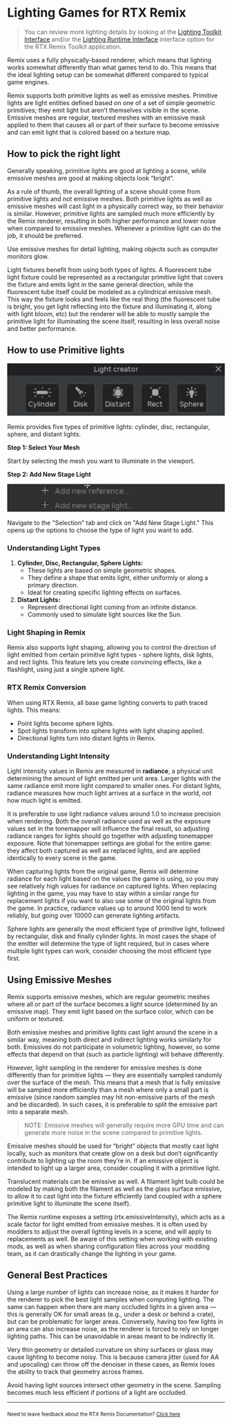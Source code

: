 # Lighting Games for RTX Remix

> You can review more lighting details by looking at the [Lighting Toolkit Interface](../toolkitinterface/remix-toolkitinterface-lighting.md) and/or the [Lighting Runtime Interface](../runtimeinterface/renderingtab/remix-runtimeinterface-rendering-lighting.md) interface option for the RTX Remix Toolkit application.

Remix uses a fully physically-based renderer, which means that lighting works somewhat differently than what games tend to do. This means that the ideal lighting setup can be somewhat different compared to typical game engines.

Remix supports both primitive lights as well as emissive meshes. Primitive lights are light entities defined based on one of a set of simple geometric primitives; they emit light but aren’t themselves visible in the scene. Emissive meshes are regular, textured meshes with an emissive mask applied to them that causes all or part of their surface to become emissive and can emit light that is colored based on a texture map.

## How to pick the right light

Generally speaking, primitive lights are good at lighting a scene, while emissive meshes are good at making objects look “bright”.

As a rule of thumb, the overall lighting of a scene should come from primitive lights and not emissive meshes. Both primitive lights as well as emissive meshes will cast light in a physically correct way, so their behavior is similar. However, primitive lights are sampled much more efficiently by the Remix renderer, resulting in both higher performance and lower noise when compared to emissive meshes. Whenever a primitive light can do the job, it should be preferred.

Use emissive meshes for detail lighting, making objects such as computer monitors glow.

Light fixtures benefit from using both types of lights. A fluorescent tube light fixture could be represented as a rectangular primitive light that covers the fixture and emits light in the same general direction, while the fluorescent tube itself could be modeled as a cylindrical emissive mesh. This way the fixture looks and feels like the real thing (the fluorescent tube is bright, you get light reflecting into the fixture and illuminating it, along with light bloom, etc) but the renderer will be able to mostly sample the primitive light for illuminating the scene itself, resulting in less overall noise and better performance.


## How to use Primitive lights

![Lighting 1](../data/images/remix-lighting-007.png)

Remix provides five types of primitive lights: cylinder, disc, rectangular, sphere, and distant lights.

**Step 1: Select Your Mesh**

Start by selecting the mesh you want to illuminate in the viewport.

**Step 2: Add New Stage Light**

![Lighting 2](../data/images/remix-lighting-004.png)

Navigate to the "Selection" tab and click on "Add New Stage Light." This opens up the options to choose the type of light you want to add.

### Understanding Light Types

1. **Cylinder, Disc, Rectangular, Sphere Lights:**
    * These lights are based on simple geometric shapes.
    * They define a shape that emits light, either uniformly or along a primary direction.
    * Ideal for creating specific lighting effects on surfaces.
2. **Distant Lights:**
    * Represent directional light coming from an infinite distance.
    * Commonly used to simulate light sources like the Sun.

### Light Shaping in Remix

Remix also supports light shaping, allowing you to control the direction of light emitted from certain primitive light types - sphere lights, disk lights, and rect lights. This feature lets you create convincing effects, like a flashlight, using just a single sphere light.

### RTX Remix Conversion
When using RTX Remix, all base game lighting converts to path traced lights. This means:

* Point lights become sphere lights.
* Spot lights transform into sphere lights with light shaping applied.
* Directional lights turn into distant lights in Remix.

### Understanding Light Intensity
Light intensity values in Remix are measured in **radiance**, a physical unit determining the amount of light emitted per unit area. Larger lights with the same radiance emit more light compared to smaller ones. For distant lights, radiance measures how much light arrives at a surface in the world, not how much light is emitted.

It is preferable to use light radiance values around 1.0 to increase precision when rendering. Both the overall radiance used as well as the exposure values set in the tonemapper will influence the final result, so adjusting radiance ranges for lights should go together with adjusting tonemapper exposure. Note that tonemapper settings are global for the entire game: they affect both captured as well as replaced lights, and are applied identically to every scene in the game.

When capturing lights from the original game, Remix will determine radiance for each light based on the values the game is using, so you may see relatively high values for radiance on captured lights. When replacing lighting in the game, you may have to stay within a similar range for replacement lights if you want to also use some of the original lights from the game. In practice, radiance values up to around 1000 tend to work reliably, but going over 10000 can generate lighting artifacts.

Sphere lights are generally the most efficient type of primitive light, followed by rectangular, disk and finally cylinder lights. In most cases the shape of the emitter will determine the type of light required, but in cases where multiple light types can work, consider choosing the most efficient type first.

## Using Emissive Meshes

Remix supports emissive meshes, which are regular geometric meshes where all or part of the surface becomes a light source (determined by an emissive map). They emit light based on the surface color, which can be uniform or textured.

Both emissive meshes and primitive lights cast light around the scene in a similar way, meaning both direct and indirect lighting works similarly for both. Emissives do not participate in volumetric lighting, however, so some effects that depend on that (such as particle lighting) will behave differently.

However, light sampling in the renderer for emissive meshes is done differently than for primitive lights — they are essentially sampled randomly over the surface of the mesh. This means that a mesh that is fully emissive will be sampled more efficiently than a mesh where only a small part is emissive (since random samples may hit non-emissive parts of the mesh and be discarded). In such cases, it is preferable to split the emissive part into a separate mesh.

> NOTE: Emissive meshes will generally require more GPU time and can generate more noise in the scene compared to primitive lights.

Emissive meshes should be used for “bright” objects that mostly cast light locally, such as monitors that create glow on a desk but don’t significantly contribute to lighting up the room they’re in. If an emissive object is intended to light up a larger area, consider coupling it with a primitive light.

Translucent materials can be emissive as well. A filament light bulb could be modeled by making both the filament as well as the glass surface emissive, to allow it to cast light into the fixture efficiently (and coupled with a sphere primitive light to illuminate the scene itself).

The Remix runtime exposes a setting (rtx.emissiveIntensity), which acts as a scale factor for light emitted from emissive meshes. It is often used by modders to adjust the overall lighting levels in a scene, and will apply to replacements as well. Be aware of this setting when working with existing mods, as well as when sharing configuration files across your modding team, as it can drastically change the lighting in your game.

## General Best Practices

Using a large number of lights can increase noise, as it makes it harder for the renderer to pick the best light samples when computing lighting. The same can happen when there are many occluded lights in a given area — this is generally OK for small areas (e.g., under a desk or behind a crate), but can be problematic for larger areas.
Conversely, having too few lights in an area can also increase noise, as the renderer is forced to rely on longer lighting paths. This can be unavoidable in areas meant to be indirectly lit.

Very thin geometry or detailed curvature on shiny surfaces or glass may cause lighting to become noisy. This is because camera jitter (used for AA and upscaling) can throw off the denoiser in these cases, as Remix loses the ability to track that geometry across frames.

Avoid having light sources intersect other geometry in the scene. Sampling becomes much less efficient if portions of a light are occluded.



























***
<sub> Need to leave feedback about the RTX Remix Documentation?  [Click here](https://github.com/NVIDIAGameWorks/rtx-remix/issues/new?assignees=nvdamien&labels=documentation%2Cfeedback%2Ctriage&projects=&template=documentation_feedback.yml&title=%5BDocumentation+feedback%5D%3A+) <sub>